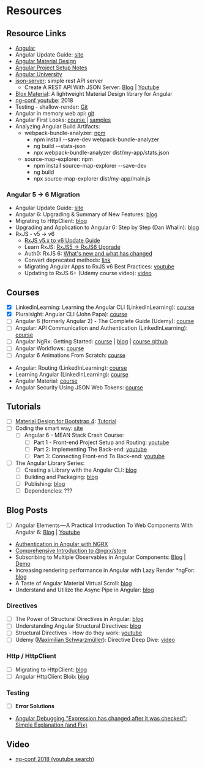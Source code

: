 # Resources

## Resource Links

* [Angular](https://angular.io/)
* Angular Update Guide: [site](https://update.angular.io/)
* [Angular Material Design](https://material.angular.io/)
* [Angular Project Setup Notes](https://gist.github.com/kozigh01/769a0f1dcd5ff1af335a00d228b9075c)  
* [Angular University](https://angular-university.io/)
* [json-server](https://github.com/typicode/json-server): simple rest API server
  * Create A REST API With JSON Server: [Blog](https://medium.com/codingthesmartway-com-blog/create-a-rest-api-with-json-server-36da8680136d) \| [Youtube](https://www.youtube.com/watch?v=x3NAo8zqdmo)
* [Blox Material](https://blox.src.zone/material/guides): A lightweight Material Design library for Angular
* [ng-conf youtube](https://www.youtube.com/channel/UCm9iiIfgmVODUJxINecHQkA): 2018
* Testing - shallow-render: [Git](https://github.com/getsaf/shallow-render)
* Angular in memory web api: [git](https://github.com/angular/in-memory-web-api)
* Angular First Looks: [course ](https://app.pluralsight.com/library/courses/angular-2-first-look/table-of-contents)\| [samples](https://angular2-first-look.azurewebsites.net/)
* Analyzing Angular Build Artifacts:
  * webpack-bundle-analyzer: [npm](https://www.npmjs.com/package/webpack-bundle-analyzer)
    * npm install --save-dev webpack-bundle-analyzer
    * ng build --stats-json
    * npx webpack-bundle-analyzer dist/my-app/stats.json
  * source-map-explorer: npm
    * npm install source-map-explorer --save-dev
    * ng build
    * npx source-map-explorer dist/my-app/main.js

### Angular 5 -&gt; 6 Migration

* Angular Update Guide: [site](https://update.angular.io/)
* Angular 6: Upgrading & Summary of New Features: [blog](https://alligator.io/angular/angular-6/)
* Migrating to HttpClient: [blog](http://brianflove.com/2017/07/21/migrating-to-http-client/)
* Upgrading and Application to Angular 6: Step by Step \(Dan Whalin\): [blog](https://blog.codewithdan.com/2018/05/03/upgrading-an-application-to-angular-6-step-by-step/)
* RxJS - v5 -&gt; v6
  * ​[RxJS v5.x to v6 Update Guide](https://github.com/ReactiveX/rxjs/blob/master/docs_app/content/guide/v6/migration.md)​
  * Learn RxJS: [RxJS5 -&gt; RxJS6 Upgrade](https://www.learnrxjs.io/concepts/rxjs5-6.html)​
  * Auth0: RxJS 6: [What's new and what has changed](https://auth0.com/blog/whats-new-in-rxjs-6/)​
  * Convert deprecated methods: [link](https://github.com/ReactiveX/rxjs/blob/master/docs_app/content/guide/v6/migration.md#dep-methods)
  * Migrating Angular Apps to RxJS v6 Best Practices: [youtube](https://www.youtube-nocookie.com/embed/w35u1TIhxhc?rel=0&showinfo=1&enablejsapi=1&modestbranding=1)
  * Updating to RxJS 6+ \(Udemy course video\): [video](https://www.udemy.com/the-complete-guide-to-angular-2/learn/v4/t/lecture/5768540?start=0)

## Courses

* [x] LinkedInLearning: Learning the Angular CLI \(LinkedInLearning\): [course](https://www.linkedin.com/learning/learning-the-angular-cli-2)
* [x] Pluralsight: Angular CLI \(John Papa\): [course](https://app.pluralsight.com/library/courses/angular-cli/table-of-contents)
* [ ] Angular 6 \(formerly Angular 2\) - The Complete Guide \(Udemy\): [course](https://www.udemy.com/the-complete-guide-to-angular-2)
* [ ] Angular: API Communication and Authentication \(LinkedInLearning\): [course](https://www.linkedin.com/learning/angular-api-communication-and-authentication)
* [ ] Angular NgRx: Getting Started: [course](https://app.pluralsight.com/library/courses/angular-ngrx-getting-started/table-of-contents) \| [blog](https://blogs.msmvps.com/deborahk/angular-ngrx-getting-started-problem-solver/) \| [course github](https://github.com/DeborahK/Angular-NgRx-GettingStarted)
* [ ] Angular Workflows: [course](https://www.linkedin.com/learning/angular-workflows)
* [ ] Angular 6 Animations From Scratch: [course](https://codingthesmartway.com/angular-6-animations-from-scratch/)
* Angular: Routing \(LinkedInLearning\): [course](https://www.linkedin.com/learning/angular-routing/routing-modularization-and-lazy-loading)
* Learning Angular \(LinkedInLearning\): [course](https://www.linkedin.com/learning/learning-angular)
* Angular Material: [course](https://app.pluralsight.com/library/courses/angular-material/table-of-contents)
* Angular Security Using JSON Web Tokens: [course](https://app.pluralsight.com/library/courses/angular-security-json-web-tokens/table-of-contents)

## Tutorials

* [ ] [Material Design for Bootstrap 4](https://mdbootstrap.com/): [Tutorial](https://mdbootstrap.com/bootstrap-tutorial/)​
* [ ] Coding the smart way: [site](https://codingthesmartway.com/)
  * [ ] Angular 6 - MEAN Stack Crash Course:
    * [ ] Part 1 - Front-end Project Setup and Routing: [youtube](https://codingthesmartway.com/angular-6-mean-stack-crash-course-part-1-front-end-project-setup-and-routing/)
    * [ ] Part 2: Implementing The Back-end: [youtube](https://www.youtube.com/watch?v=a30flH_q5-A)
    * [ ] Part 3: Connecting Front-end To Back-end: [youtube](https://www.youtube.com/watch?v=HTqghYMRrtA)
* [ ] The Angular Library Series:
  * [ ] Creating a Library with the Angular CLI: [blog](https://blog.angularindepth.com/creating-a-library-in-angular-6-87799552e7e5)
  * [ ] Building and Packaging: [blog](https://blog.angularindepth.com/creating-a-library-in-angular-6-part-2-6e2bc1e14121)
  * [ ] Publishing: [blog](https://blog.angularindepth.com/the-angular-library-series-publishing-ce24bb673275)
  * [ ] Dependencies: ???

## Blog Posts

* [ ] Angular Elements — A Practical Introduction To Web Components With Angular 6: [Blog](https://medium.com/codingthesmartway-com-blog/angular-elements-a-practical-introduction-to-web-components-with-angular-6-52c0b3076c2c) \| [Youtube](https://www.youtube.com/watch?time_continue=3&v=hb00ZR4sipw)
* [Authentication in Angular with NGRX](http://mherman.org/blog/2018/04/17/authentication-in-angular-with-ngrx/#.Wvl43Ygvy00)​
* [Comprehensive Introduction to @ngrx/store](https://gist.github.com/btroncone/a6e4347326749f938510)​
* Subscribing to Multiple Observables in Angular Components: [Blog](https://coryrylan.com/blog/subscribing-to-multiple-observables-in-angular-components) \| [Demo](https://stackblitz.com/edit/angular-d6stek)
* Increasing rendering performance in Angular with Lazy Render \*ngFor: [blog](https://medium.com/@vyakymenko/increasing-rendering-performance-in-angular-with-lazy-render-ngfor-ae8c5d16e194)
* A Taste of Angular Material Virtual Scroll: [blog](https://netbasal.com/a-taste-of-angular-material-virtual-scroll-f173c5c70a1)
* Understand and Utilize the Async Pipe in Angular: [blog](http://briantroncone.com/?p=623)

### Directives

* [ ] The Power of Structural Directives in Angular: [blog](https://netbasal.com/the-power-of-structural-directives-in-angular-bfe4d8c44fb1)
* [ ] Understanding Angular Structural Directives: [blog](https://netbasal.com/understanding-angular-structural-directives-659acd0f67e)
* [ ] Structural Directives - How do they work: [youtube](https://www.youtube.com/watch?v=rr1MIDY0FUg)
* [ ] Udemy \([Maximilian Schwarzmüller](https://www.udemy.com/user/maximilian-schwarzmuller/)\): Directive Deep Dive: [video](https://www.udemy.com/the-complete-guide-to-angular-2/learn/v4/t/lecture/6656162?start=0)

### Http / HttpClient

* [ ] Migrating to HttpClient: [blog](http://brianflove.com/2017/07/21/migrating-to-http-client/)
* [ ] Angular HttpClient Blob: [blog](http://brianflove.com/2017/11/02/angular-http-client-blob/)

### Testing

* [ ] **Error Solutions**
* [Angular Debugging "Expression has changed after it was checked": Simple Explanation \(and Fix\)](https://blog.angular-university.io/angular-debugging/)

## Video

* [ng-conf 2018 \(youtube search\)](https://www.youtube.com/results?search_query=ng+conf+2018)

